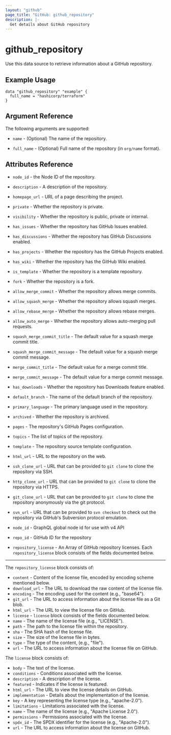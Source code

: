 ```yaml
---
layout: "github"
page_title: "GitHub: github_repository"
description: |-
  Get details about GitHub repository
---
```


# github_repository

Use this data source to retrieve information about a GitHub repository.

## Example Usage

```hcl
data "github_repository" "example" {
  full_name = "hashicorp/terraform"
}
```

## Argument Reference

The following arguments are supported:

* `name` - (Optional) The name of the repository.

* `full_name` - (Optional) Full name of the repository (in `org/name` format).

## Attributes Reference

* `node_id` - the Node ID of the repository.

* `description` - A description of the repository.

* `homepage_url` - URL of a page describing the project.

* `private` - Whether the repository is private.

* `visibility` - Whether the repository is public, private or internal.

* `has_issues` - Whether the repository has GitHub Issues enabled.

* `has_discussions` - Whether the repository has GitHub Discussions enabled.

* `has_projects` - Whether the repository has the GitHub Projects enabled.

* `has_wiki` - Whether the repository has the GitHub Wiki enabled.

* `is_template` - Whether the repository is a template repository.

* `fork` - Whether the repository is a fork.

* `allow_merge_commit` - Whether the repository allows merge commits.

* `allow_squash_merge` - Whether the repository allows squash merges.

* `allow_rebase_merge` - Whether the repository allows rebase merges.

* `allow_auto_merge` - Whether the repository allows auto-merging pull requests.

* `squash_merge_commit_title` - The default value for a squash merge commit title.

* `squash_merge_commit_message` - The default value for a squash merge commit message.

* `merge_commit_title` - The default value for a merge commit title.

* `merge_commit_message` - The default value for a merge commit message.

* `has_downloads` - Whether the repository has Downloads feature enabled.

* `default_branch` - The name of the default branch of the repository.

* `primary_language` - The primary language used in the repository.

* `archived` - Whether the repository is archived.

* `pages` - The repository's GitHub Pages configuration.

* `topics` - The list of topics of the repository.

* `template` - The repository source template configuration.

* `html_url` - URL to the repository on the web.

* `ssh_clone_url` - URL that can be provided to `git clone` to clone the repository via SSH.

* `http_clone_url` - URL that can be provided to `git clone` to clone the repository via HTTPS.

* `git_clone_url` - URL that can be provided to `git clone` to clone the repository anonymously via the git protocol.

* `svn_url` - URL that can be provided to `svn checkout` to check out the repository via GitHub's Subversion protocol emulation.

* `node_id` - GraphQL global node id for use with v4 API

* `repo_id` - GitHub ID for the repository

* `repository_license` - An Array of GitHub repository licenses. Each `repository_license` block consists of the fields documented below.

___

The `repository_license` block consists of:

* `content` - Content of the license file, encoded by encoding scheme mentioned below.
* `download_url` - The URL to download the raw content of the license file.
* `encoding` - The encoding used for the content (e.g., "base64").
* `git_url` - The URL to access information about the license file as a Git blob.
* `html_url` - The URL to view the license file on GitHub.
* `license` - `license` block consists of the fields documented below.
* `name` - The name of the license file (e.g., "LICENSE").
* `path` - The path to the license file within the repository.
* `sha` - The SHA hash of the license file.
* `size` - The size of the license file in bytes.
* `type` - The type of the content, (e.g., "file").
* `url` - The URL to access information about the license file on GitHub.

The `license` block consists of:

* `body` - The text of the license.
* `conditions` - Conditions associated with the license.
* `description` - A description of the license.
* `featured` - Indicates if the license is featured.
* `html_url` - The URL to view the license details on GitHub.
* `implementation` - Details about the implementation of the license.
* `key` - A key representing the license type (e.g., "apache-2.0").
* `limitations` - Limitations associated with the license.
* `name` - The name of the license (e.g., "Apache License 2.0").
* `permissions` - Permissions associated with the license.
* `spdx_id` - The SPDX identifier for the license (e.g., "Apache-2.0").
* `url` - The URL to access information about the license on GitHub.
